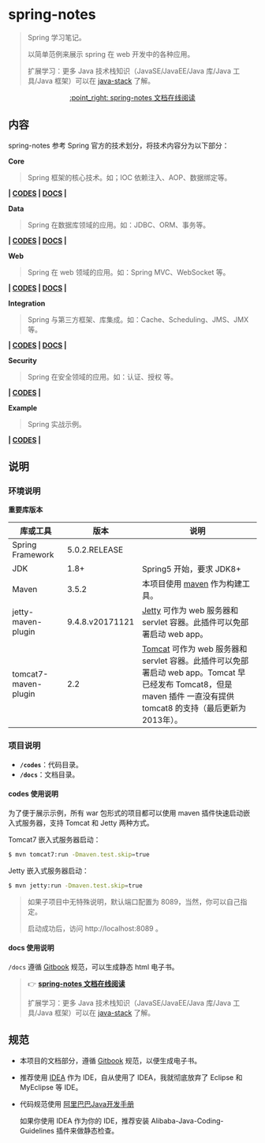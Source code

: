 # spring-notes

> Spring 学习笔记。
>
> 以简单范例来展示 spring 在 web 开发中的各种应用。
>
> 扩展学习：更多 Java 技术栈知识（JavaSE/JavaEE/Java 库/Java 工具/Java 框架）可以在 [java-stack](https://github.com/lizhijun-java/java-stack) 了解。
>

<p align="center">
  <a href="https://dunwu.gitbooks.io/spring-notes/" target="_blank">
    :point_right: spring-notes 文档在线阅读
  </a>
</p>

## 内容

spring-notes 参考 Spring 官方的技术划分，将技术内容分为以下部分：

**Core**

> Spring 框架的核心技术。如；IOC 依赖注入、AOP、数据绑定等。

**| [CODES](https://github.com/lizhijun-java/spring-notes/tree/master/codes/core) | [DOCS](https://github.com/lizhijun-java/spring-notes/tree/master/docs/spring/core) |**

**Data**

> Spring 在数据库领域的应用。如：JDBC、ORM、事务等。

**| [CODES](https://github.com/lizhijun-java/spring-notes/tree/master/codes/data) | [DOCS](https://github.com/lizhijun-java/spring-notes/tree/master/docs/spring/data) |**

**Web**

> Spring 在 web 领域的应用。如：Spring MVC、WebSocket 等。

**| [CODES](https://github.com/lizhijun-java/spring-notes/tree/master/codes/web) | [DOCS](https://github.com/lizhijun-java/spring-notes/tree/master/docs/spring/web) |**

**Integration**

> Spring 与第三方框架、库集成。如：Cache、Scheduling、JMS、JMX 等。

**| [CODES](https://github.com/lizhijun-java/spring-notes/tree/master/codes/integration) | [DOCS](https://github.com/lizhijun-java/spring-notes/tree/master/docs/spring/integration) |**

**Security**

> Spring 在安全领域的应用。如：认证、授权 等。

**| [CODES](https://github.com/lizhijun-java/spring-notes/tree/master/codes/security) |**

**Example**

> Spring 实战示例。

**| [CODES](https://github.com/lizhijun-java/spring-notes/tree/master/codes/example) |**

## 说明

### 环境说明

**重要库版本**

| 库或工具                 | 版本              | 说明                                       |
| -------------------- | --------------- | ---------------------------------------- |
| Spring Framework     | 5.0.2.RELEASE   |                                          |
| JDK                  | 1.8+            | Spring5 开始，要求 JDK8+                      |
| Maven                | 3.5.2           | 本项目使用 [maven](https://maven.apache.org/index.html) 作为构建工具。 |
| jetty-maven-plugin   | 9.4.8.v20171121 | [Jetty](http://www.eclipse.org/jetty/) 可作为 web 服务器和 servlet 容器。此插件可以免部署启动 web app。 |
| tomcat7-maven-plugin | 2.2             | [Tomcat](https://tomcat.apache.org/index.html) 可作为 web 服务器和 servlet 容器。此插件可以免部署启动 web app。Tomcat 早已经发布 Tomcat8，但是 maven 插件 一直没有提供 tomcat8 的支持（最后更新为2013年）。 |

### 项目说明

- **`/codes`**：代码目录。
- **`/docs`**：文档目录。

#### codes 使用说明

为了便于展示示例，所有 war 包形式的项目都可以使用 maven 插件快速启动嵌入式服务器，支持 Tomcat 和 Jetty 两种方式。

Tomcat7 嵌入式服务器启动：

```bash
$ mvn tomcat7:run -Dmaven.test.skip=true
```

Jetty 嵌入式服务器启动：

```bash
$ mvn jetty:run -Dmaven.test.skip=true
```

> 如果子项目中无特殊说明，默认端口配置为 8089，当然，你可以自己指定。
>
> 启动成功后，访问 http://localhost:8089 。
>

#### docs 使用说明

`/docs` 遵循 [Gitbook](https://github.com/GitbookIO/gitbook) 规范，可以生成静态 html 电子书。

> :point_right: [**spring-notes 文档在线阅读**](https://dunwu.gitbooks.io/spring-notes/)
>
> 扩展学习：更多 Java 技术栈知识（JavaSE/JavaEE/Java 库/Java 工具/Java 框架）可以在 [java-stack](https://github.com/lizhijun-java/java-stack) 了解。
>

## 规范

- 本项目的文档部分，遵循 [Gitbook](https://github.com/GitbookIO/gitbook) 规范，以便生成电子书。

- 推荐使用 [IDEA](https://www.jetbrains.com/idea/) 作为 IDE，自从使用了 IDEA，我就彻底放弃了 Eclipse 和 MyEclipse 等 IDE。

- 代码规范使用 [阿里巴巴Java开发手册](https://github.com/alibaba/p3c)

  如果你使用 IDEA 作为你的 IDE，推荐安装 Alibaba-Java-Coding-Guidelines 插件来做静态检查。
